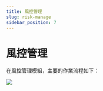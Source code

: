 ```yaml
---
title: 風控管理
slug: risk-manage
sidebar_position: 7
---
```



# 風控管理

在風控管理模組，主要的作業流程如下：

<img src="/assets/DXNcbqqMlo0SpSxCKzucvovynbt.jpeg" src-width="1588" src-height="1174" align="center"/>

